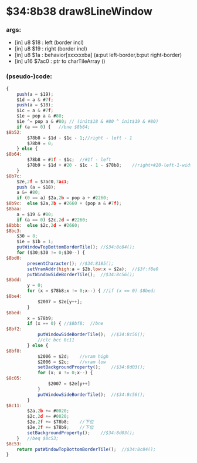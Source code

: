 ﻿
# $34:8b38 draw8LineWindow



### args:
+ [in] u8 $18 : left (border incl)
+ [in] u8 $19 : right (border incl)
+ [in] u8 $1a : behavior[xxxxxxba] (a:put left-border,b:put right-border)
+ [in] u16 $7ac0 : ptr to charTileArray ()

### (pseudo-)code:
```js
{
	push(a = $19);
	$1d = a & #7f;
	push(a = $18);
	$1c = a & #7f;
	$1e = pop a & #80;
	$1e ^= pop a & #80;	// (init$18 & #80 ^ init$19 & #80)
	if (a == 0) {	//bne $8b64;
$8b52:
		$78b8 = $1d - $1c - 1;//right - left - 1
		$78b9 = 0;
	} else {
$8b64:
		$78b8 = #1f - $1c;	//#1f - left
		$78b9 = $1d + #20 - $1c - 1 - $78b8;	//right+#20-left-1-width
	}
$8b7c:
	$2e,2f = $7ac0,7ac1;
	push (a = $18);
	a &= #80;
	if (0 == a) $2a,2b = pop a + #2260;
$8b9c:	else $2a,2b = #2660 + (pop a & #7f);
$8baa:
	a = $19 & #80;
	if (a == 0) $2c,2d = #2260;
$8bbb:	else $2c,2d = #2660;
$8bc3:
	$30 = 8;
	$1e = $1b = 1;
	putWindowTopBottomBorderTile();	//$34:8c84();
	for ($30;$30 != 0;$30--) {
$8bd0:
		presentCharacter();	//$34:8185();
		setVramAddr(high:a = $2b,low:x = $2a);	//$3f:f8e0
		putWindowSideBorderTile();	//$34:8c56();
$8bdd:
		y = 0; 
		for (x = $78b8;x != 0;x--) { //if (x == 0) $8bed;
$8be4:
			$2007 = $2e[y++];
		}
$8bed:
		x = $78b9;
		if (x == 0) { //$8bf8;	//bne
$8bf2:
			putWindowSideBorderTile();	//$34:8c56();
			//clc bcc 8c11
		} else {
$8bf8:
			$2006 = $2d;	//vram high
			$2006 = $2c;	//vram low
			setBackgroundProperty();	//$34:8d03();
			for (x; x != 0;x--) {
$8c05:
				$2007 = $2e[y++]
			}
			putWindowSideBorderTile();	//$34:8c56();
		}
$8c11:
		$2a,2b += #0020;
		$2c,2d += #0020;
		$2e,2f += $78b8;	//下位
		$2e,2f += $78b9;	//下位
		setBackgroundProperty();	//$34:8d03();
	}	//beq $8c53;
$8c53:
	return putWindowTopBottomBorderTile();	//$34:8c84();
}
```



